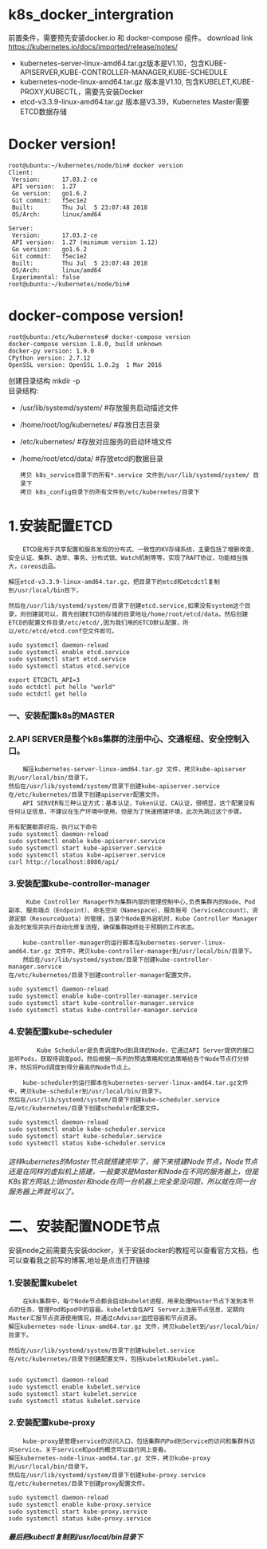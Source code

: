 # k8s_docker_intergration

前置条件，需要预先安装docker.io 和 docker-compose 组件。
download link https://kubernetes.io/docs/imported/release/notes/
  - kubernetes-server-linux-amd64.tar.gz版本是V1.10，包含KUBE-APISERVER,KUBE-CONTROLLER-MANAGER,KUBE-SCHEDULE
  - kubernetes-node-linux-amd64.tar.gz	版本是V1.10,   包含KUBELET,KUBE-PROXY,KUBECTL，需要先安装Docker
  - etcd-v3.3.9-linux-amd64.tar.gz	版本是V3.39，Kubernetes Master需要ETCD数据存储

# Docker version!
    root@ubuntu:~/kubernetes/node/bin# docker version
    Client:
     Version:      17.03.2-ce
     API version:  1.27
     Go version:   go1.6.2
     Git commit:   f5ec1e2
     Built:        Thu Jul  5 23:07:48 2018
     OS/Arch:      linux/amd64
    
    Server:
     Version:      17.03.2-ce
     API version:  1.27 (minimum version 1.12)
     Go version:   go1.6.2
     Git commit:   f5ec1e2
     Built:        Thu Jul  5 23:07:48 2018
     OS/Arch:      linux/amd64
     Experimental: false
    root@ubuntu:~/kubernetes/node/bin# 


# docker-compose version!
    root@ubuntu:/etc/kubernetes# docker-compose version
    docker-compose version 1.8.0, build unknown
    docker-py version: 1.9.0
    CPython version: 2.7.12
    OpenSSL version: OpenSSL 1.0.2g  1 Mar 2016
    
创建目录结构 mkdir -p     
目录结构:
  - /usr/lib/systemd/system/     #存放服务启动描述文件
  - /home/root/log/kubernetes/   #存放日志目录
  - /etc/kubernetes/             #存放对应服务的启动环境文件
  - /home/root/etcd/data/        #存放etcd的数据目录


        拷贝 k8s_service目录下的所有*.service 文件到/usr/lib/systemd/system/ 目录下
        拷贝 k8s_config目录下的所有文件到/etc/kubernetes/目录下


# 1.安装配置ETCD
        ETCD是用于共享配置和服务发现的分布式、一致性的KV存储系统，主要包括了增删改查、安全认证、集群、选举、事务、分布式锁、Watch机制等等，实现了RAFT协议，功能相当强大，coreos出品。

    解压etcd-v3.3.9-linux-amd64.tar.gz，把目录下的etcd和etcdctl复制到/usr/local/bin目下，

    然后在/usr/lib/systemd/system/目录下创建etcd.service,如果没有system这个目录，则创建就可以，首先创建ETCD的存储的目录地址/home/root/etcd/data，然后创建ETCD的配置文件目录/etc/etcd/,因为我们用的ETCD默认配置，所以/etc/etcd/etcd.conf空文件即可。

    sudo systemctl daemon-reload    
    sudo systemctl enable etcd.service
    sudo systemctl start etcd.service
    sudo systemctl status etcd.service
    
    export ETCDCTL_API=3
    sudo ectdctl put hello "world"
    sudo ectdctl get hello

### 一、安装配置k8s的MASTER

### 2.API SERVER是整个k8s集群的注册中心、交通枢纽、安全控制入口。
        解压kubernetes-server-linux-amd64.tar.gz 文件，拷贝kube-apiserver到/usr/local/bin/目录下。
    然后在/usr/lib/systemd/system/目录下创建kube-apiserver.service
    在/etc/kubernetes/目录下创建apiserver配置文件。
        API SERVER有三种认证方式：基本认证、Token认证、CA认证，很明显，这个配置没有任何认证信息，不建议在生产环境中使用，但是为了快速搭建环境，此次先跳过这个步骤。
    
    所有配置都弄好后，执行以下命令
    sudo systemctl daemon-reload
    sudo systemctl enable kube-apiserver.service
    sudo systemctl start kube-apiserver.service
    sudo systemctl status kube-apiserver.service
    curl http://localhost:8080/api/

### 3.安装配置kube-controller-manager
         Kube Controller Manager作为集群内部的管理控制中心,负责集群内的Node、Pod副本、服务端点（Endpoint）、命名空间（Namespace）、服务账号（ServiceAccount）、资源定额（ResourceQuota）的管理，当某个Node意外宕机时，Kube Controller Manager会及时发现并执行自动化修复流程，确保集群始终处于预期的工作状态。
    
        kube-controller-manager的运行脚本在kubernetes-server-linux-amd64.tar.gz 文件中，拷贝kube-controller-manager到/usr/local/bin/目录下。
        然后在/usr/lib/systemd/system/目录下创建kube-controller-manager.service
    在/etc/kubernetes/目录下创建controller-manager配置文件。
    
    sudo systemctl daemon-reload
    sudo systemctl enable kube-controller-manager.service
    sudo systemctl start kube-controller-manager.service
    sudo systemctl status kube-controller-manager.service
    
### 4.安装配置kube-scheduler
            Kube Scheduler是负责调度Pod到具体的Node，它通过API Server提供的接口监听Pods，获取待调度pod，然后根据一系列的预选策略和优选策略给各个Node节点打分排序，然后将Pod调度到得分最高的Node节点上。

        kube-scheduler的运行脚本在kubernetes-server-linux-amd64.tar.gz文件中，拷贝kube-scheduler到/usr/local/bin/目录下。
    然后在/usr/lib/systemd/system/目录下创建kube-scheduler.service
    在/etc/kubernetes/目录下创建scheduler配置文件。

    sudo systemctl daemon-reload
    sudo systemctl enable kube-scheduler.service
    sudo systemctl start kube-scheduler.service
    sudo systemctl status kube-scheduler.service


###### 这样kubernetes的Master节点就搭建完毕了，接下来搭建Node节点，Node节点还是在同样的虚拟机上搭建，一般要求是Master和Node在不同的服务器上，但是K8s官方网站上说master和node在同一台机器上完全是没问题，所以就在同一台服务器上弄就可以了。

#
#
# 二、安装配置NODE节点

安装node之前需要先安装docker，关于安装docker的教程可以查看官方文档，也可以查看我之前写的博客,地址是点击打开链接

### 1.安装配置kubelet
        在k8s集群中，每个Node节点都会启动kubelet进程，用来处理Master节点下发到本节点的任务，管理Pod和pod中的容器。kubelet会在API Server上注册节点信息，定期向Master汇报节点资源使用情况，并通过cAdvisor监控容器和节点资源。
    解压kubernetes-node-linux-amd64.tar.gz 文件，拷贝kubelet到/usr/local/bin/目录下。
    
    然后在/usr/lib/systemd/system/目录下创建kubelet.service
    在/etc/kubernetes/目录下创建配置文件，包括kubelet和kubelet.yaml。
    
    
    sudo systemctl daemon-reload
    sudo systemctl enable kubelet.service
    sudo systemctl start kubelet.service
    sudo systemctl status kubelet.service

### 2.安装配置kube-proxy
        kube-proxy是管理service的访问入口，包括集群内Pod到Service的访问和集群外访问service。关于service和pod的概念可以自行网上查看。
    解压kubernetes-node-linux-amd64.tar.gz 文件，拷贝kube-proxy到/usr/local/bin/目录下。
    然后在/usr/lib/systemd/system/目录下创建kube-proxy.service
    在/etc/kubernetes/目录下创建proxy配置文件。
    
    sudo systemctl daemon-reload
    sudo systemctl enable kube-proxy.service
    sudo systemctl start kube-proxy.service
    sudo systemctl status kube-proxy.service

##### 最后把kubectl复制到/usr/local/bin目录下
